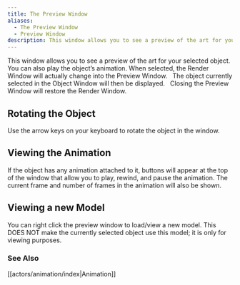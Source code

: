 ```yaml
---
title: The Preview Window
aliases:
  - The Preview Window
  - Preview Window
description: This window allows you to see a preview of the art for your selected object. You can also play the object’s animation.
---
```

This window allows you to see a preview of the art for your selected object. You can also play the object’s animation. When selected, the Render Window will actually change into the Preview Window. &nbsp; The object currently selected in the Object Window will then be displayed. &nbsp; Closing the Preview Window will restore the Render Window.

## Rotating the Object  
Use the arrow keys on your keyboard to rotate the object in the window.

## Viewing the Animation  
If the object has any animation attached to it, buttons will appear at the top of the window that allow you to play, rewind, and pause the animation. The current frame and number of frames in the animation will also be shown. 

## Viewing a new Model  
You can right click the preview window to load/view a new model. This DOES NOT make the currently selected object use this model; it is only for viewing purposes.

### See Also
[[actors/animation/index|Animation]]
